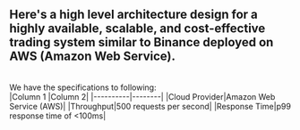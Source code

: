 ## Here's a high level architecture design for a **highly available, scalable, and cost-effective** trading system similar to Binance deployed on **AWS (Amazon Web Service)**.
<br>
We have the specifications to following:
<br>
|Column 1  |Column 2|
|----------|--------|
|Cloud Provider|Amazon Web Service (AWS)|
|Throughput|500 requests per second|
|Response Time|p99 response time of <100ms|
